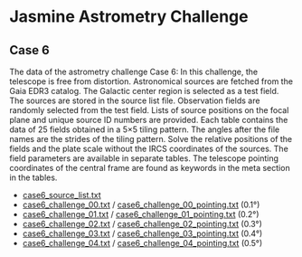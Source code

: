 # Jasmine Astrometry Challenge
## Case 6
The data of the astrometry challenge Case 6: In this challenge, the telescope is free from distortion. Astronomical sources are fetched from the Gaia EDR3 catalog. The Galactic center region is selected as a test field. The sources are stored in the source list file. Observation fields are randomly selected from the test field. Lists of source positions on the focal plane and unique source ID numbers are provided. Each table contains the data of 25 fields obtained in a 5&times;5 tiling pattern. The angles after the file names are the strides of the tiling pattern. Solve the relative positions of the fields and the plate scale without the IRCS coordinates of the sources. The field parameters are available in separate tables. The telescope pointing coordinates of the central frame are found as keywords in the meta section in the tables.


- [case6_source_list.txt](https://github.com/xr0038/jasmine_warpfield/raw/master/challenge/case6/case6_source_list.txt)
- [case6_challenge_00.txt](https://github.com/xr0038/jasmine_warpfield/raw/master/challenge/case6/case6_challenge_00.txt) / [case6_challenge_00_pointing.txt](https://github.com/xr0038/jasmine_warpfield/raw/master/challenge/case6/case6_challenge_00_pointing.txt) (0.1&deg;)
- [case6_challenge_01.txt](https://github.com/xr0038/jasmine_warpfield/raw/master/challenge/case6/case6_challenge_01.txt) / [case6_challenge_01_pointing.txt](https://github.com/xr0038/jasmine_warpfield/raw/master/challenge/case6/case6_challenge_01_pointing.txt) (0.2&deg;)
- [case6_challenge_02.txt](https://github.com/xr0038/jasmine_warpfield/raw/master/challenge/case6/case6_challenge_02.txt) / [case6_challenge_02_pointing.txt](https://github.com/xr0038/jasmine_warpfield/raw/master/challenge/case6/case6_challenge_02_pointing.txt) (0.3&deg;)
- [case6_challenge_03.txt](https://github.com/xr0038/jasmine_warpfield/raw/master/challenge/case6/case6_challenge_03.txt) / [case6_challenge_03_pointing.txt](https://github.com/xr0038/jasmine_warpfield/raw/master/challenge/case6/case6_challenge_03_pointing.txt) (0.4&deg;)
- [case6_challenge_04.txt](https://github.com/xr0038/jasmine_warpfield/raw/master/challenge/case6/case6_challenge_04.txt) / [case6_challenge_04_pointing.txt](https://github.com/xr0038/jasmine_warpfield/raw/master/challenge/case6/case6_challenge_04_pointing.txt) (0.5&deg;)
